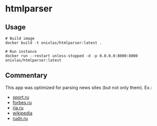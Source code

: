 # htmlparser

## Usage
```console
# Build image
docker build -t onixlas/htmlparser:latest .

# Run instance
docker run --restart unless-stopped -d -p 0.0.0.0:8000:8000 onixlas/htmlparser:latest
```

## Commentary
This app was optimized for parsing news sites (but not only them). Ex.:
* [sport.ru](https://www.sport.ru/football/fenerbahche-obyyavil-o-naznachenii-mourinyu-na-post-glavnogo-trenera/article585530/)
* [forbes.ru](https://www.forbes.ru/investicii/504686-blokcejn-platforma-terraform-labs-podala-zaavlenie-o-bankrotstve)
* [ria.ru](https://ria.ru/20240530/biolog-1949309238.html)
* [wikipedia](https://ru.wikipedia.org/wiki/OpenAI)
* [rudn.ru](https://www.rudn.ru/media/news/admission/priemnaya-kampaniya-2024-v-rudn-polezno-uznat)
